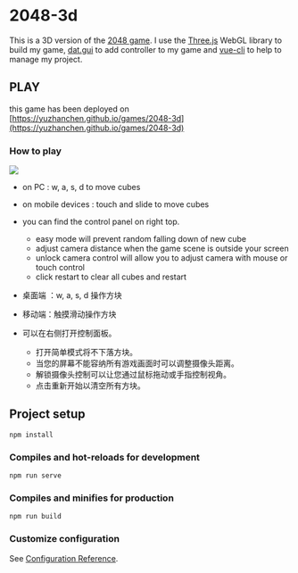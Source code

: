 # 2048-3d

This is a 3D version of the [2048 game](https://play2048.co).
I use the [Three.js](https://github.com/mrdoob/three.js) WebGL library to build my game, [dat.gui](https://github.com/dataarts/dat.gui) to add controller to my game and [vue-cli](https://cli.vuejs.org/) to help to manage my project.

## PLAY

this game has been deployed on [https://yuzhanchen.github.io/games/2048-3d](https://yuzhanchen.github.io/games/2048-3d)

### How to play

![](https://yuzhanchen.github.io/img/Snipaste_2020-02-24_19-45-53.png)
+ on PC : w, a, s, d to move cubes
+ on mobile devices : touch and slide to move cubes
+ you can find the control panel on right top.
  + easy mode will prevent random falling down of new cube
  + adjust camera distance when the game scene is outside your screen
  + unlock camera control will allow you to adjust camera with mouse or touch control
  + click restart to clear all cubes and restart

+ 桌面端 ：w, a, s, d 操作方块
+ 移动端：触摸滑动操作方块
+ 可以在右侧打开控制面板。
    + 打开简单模式将不下落方块。
    + 当您的屏幕不能容纳所有游戏画面时可以调整摄像头距离。
    + 解锁摄像头控制可以让您通过鼠标拖动或手指控制视角。
    + 点击重新开始以清空所有方块。

## Project setup
```
npm install
```

### Compiles and hot-reloads for development
```
npm run serve
```

### Compiles and minifies for production
```
npm run build
```

### Customize configuration
See [Configuration Reference](https://cli.vuejs.org/config/).
